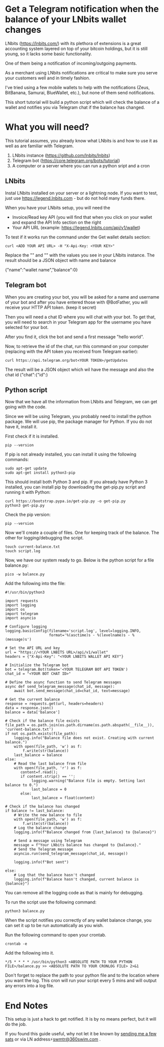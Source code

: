 # Get a Telegram notification when the balance of your LNbits wallet changes
LNbits (https://lnbits.com/) with its plethora of extensions is a great accounting system layered on top of your bitcoin holdings, but it is still young, so it lacks some basic functionality. 

One of them being a notification of incoming/outgoing payments. 

As a merchant using LNbits notifications are critical to make sure you serve your customers well and in timely fashion.

I've tried using a few mobile wallets to help with the notifications (Zeus, BitBanana, Samurai, BlueWallet, etc.), but none of them send notifications.

This short tutorial will build a python script which will check the balance of a wallet and notifies you via Telegram chat if the balance has changed.

# What you will need?

This tutorial assumes, you already know what LNbits is and how to use it as well as are familiar with Telegram.

1. LNbits instance (https://github.com/lnbits/lnbits)
2. Telegram bot (https://core.telegram.org/bots/tutorial)
3. A computer or a server where you can run a python sript and a cron

## LNbits

Instal LNbits installed on your server or a lightning node. If you want to test, just use https://legend.lnbits.com - but do not hold many funds there.

When you have your LNbits setup, you will need the 
- Invoice/Read key API (you will find that when you click on your wallet and expand the API Info section on the right
- Your API URL (example: https://legend.lnbits.com/api/v1/wallet)

To test if it works run the command under the Get wallet details section:

```
curl <ADD YOUR API URL> -H "X-Api-Key: <YOUR KEY>" 
```

Replace the "<ADD YOUR API URL>" and "<YOUR KEY>" with the values you see in your LNbits instance.
The result should be a JSON object with name and balance

{"name":"wallet name","balance":0}

## Telegram bot

When you are creating your bot, you will be asked for a name and username of your bot and after you have entered those with @BotFather, you will receive your HTTP API token. (keep it secret)

Then you will need a chat ID where you will chat with your bot. To get that, you will need to search in your Telegram app for the username you have selected for your bot. 

After you find it, click the bot and send a first message "hello world". 

Now, to retrieve the id of the chat, run this command on your computer (replacing <YOUR TOKEN> with the API token you received from Telegram earlier):

```
curl https://api.telegram.org/bot<YOUR TOKEN>/getUpdates
```

The result will be a JSON object which wil have the message and also the chat id ("chat":{"id":<SOME NUMBER>) 

## Python script

Now that we have all the information from LNbits and Telegram, we can get going with the code.

Since we will be using Telegram, you probably need to install the python package. We will use pip, the package manager for Python. If you do not have it, install it.

First check if it is installed.

```
pip --version
```

If pip is not already installed, you can install it using the following commands:

```
sudo apt-get update
sudo apt-get install python3-pip
```

This should install both Python 3 and pip. If you already have Python 3 installed, you can install pip by downloading the get-pip.py script and running it with Python:

```
curl https://bootstrap.pypa.io/get-pip.py -o get-pip.py
python3 get-pip.py
```
Check the pip version:

```
pip --version
```
Now we'll create a couple of files. One for keeping track of the balance. The other for logging/debugging the script.
```
touch current-balance.txt
touch script.log
```

Now, we have our system ready to go. Below is the python script for a file balance.py:

```
pico -w balance.py
```
Add the following into the file:
```
#!/usr/bin/python3

import requests
import logging 
import os
import telegram
import asyncio

# Configure logging
logging.basicConfig(filename='script.log', level=logging.INFO,
                    format='%(asctime)s - %(levelname)s - %(message)s')

# Set the API URL and key
url = "https://<YOUR LNBITS URL>/api/v1/wallet"
headers = {"X-Api-Key": "<YOUR LNBITS WALLET API KEY"}

# Initialize the Telegram bot
bot = telegram.Bot(token='<YOUR TELEGRAM BOT API TOKEN')
chat_id = "<YOUR BOT CHAT ID>"

# Define the async function to send Telegram messages
async def send_telegram_message(chat_id, message):
    await bot.send_message(chat_id=chat_id, text=message)

# Get the current balance
response = requests.get(url, headers=headers)
data = response.json()
balance = data['balance']

# Check if the balance file exists
file_path = os.path.join(os.path.dirname(os.path.abspath(__file__)), 'current-balance.txt')
if not os.path.exists(file_path):
    logging.info("Balance file does not exist. Creating with current balance.")
    with open(file_path, 'w') as f:
        f.write(str(balance))
    last_balance = balance
else:
    # Read the last balance from file
    with open(file_path, 'r') as f:
       content=f.read();
       if content.strip() == '':
            logging.warning("Balance file is empty. Setting last balance to 0.")
            last_balance = 0
       else:
            last_balance = float(content)

# Check if the balance has changed
if balance != last_balance:
    # Write the new balance to file
    with open(file_path, 'w') as f:
        f.write(str(balance))
    # Log the balance change
    logging.info(f"Balance changed from {last_balance} to {balance}")

    # Send a message using Telegram
    message = f"Your LNbits balance has changed to {balance}."
    # Send the Telegram message
    asyncio.run(send_telegram_message(chat_id, message))

    logging.info(f"Bot sent")

else:
    # Log that the balance hasn't changed
    logging.info(f"Balance hasn't changed, current balance is {balance}")

```

You can remove all the logging code as that is mainly for debugging.

To run the script use the following command:

```
python3 balance.py
```

When the script notifies you correctly of any wallet balance change, you can set it up to be run automatically as you wish. 

Run the following command to open your crontab.


```
crontab -e
```

Add the following into it.

```
*/5 * * * * /usr/bin/python3 <ABSOLUTE PATH TO YOUR PYTHON FILE>/balance.py >> <ABSOLUTE PATH TO YOUR CRONLOG FILE> 2>&1
```

Don't forget to replace the path to your python file and to the location where you want the log. 
This cron will run your script every 5 mins and will output any errors into a log file.

# End Notes

This setup is just a hack to get notified. It is by no means perfect, but it will do the job.

If you found this guide useful, why not let it be known by [sending me a few sats](https://pay.360swim.com/tipjar/4) or via LN address⚡swmtr@360swim.com . 

